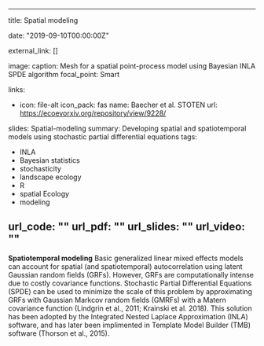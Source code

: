 
---
title: Spatial modeling

date: "2019-09-10T00:00:00Z"

external_link: []

image:
  caption: Mesh for a spatial point-process model using Bayesian INLA SPDE algorithm
  focal_point: Smart

links:
- icon: file-alt
  icon_pack: fas
  name: Baecher et al. STOTEN
  url: https://ecoevorxiv.org/repository/view/9228/

slides: Spatial-modeling
summary: Developing spatial and spatiotemporal models using stochastic partial differential equations
tags:
- INLA
- Bayesian statistics 
- stochasticity
- landscape ecology
- R
- spatial Ecology
- modeling

url_code: ""
url_pdf: ""
url_slides: ""
url_video: ""
---

**Spatiotemporal modeling**
Basic generalized linear mixed effects models can account for spatial (and spatiotemporal) autocorrelation using latent Gaussian random fields (GRFs). However, GRFs are computationally intense due to costly covariance functions. Stochastic Partial Differential Equations (SPDE) can be used to minimize the scale of this problem by approximating GRFs with Gaussian Markcov random fields (GMRFs) with a Matern covariance function (Lindgrin et al., 2011; Krainski et al. 2018). This solution has been adopted by the Integrated Nested Laplace Approximation (INLA) software, and has later been implimented in Template Model Builder (TMB) software (Thorson et al., 2015).  